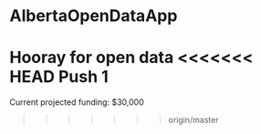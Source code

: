 # AlbertaOpenDataApp
Hooray for open data
<<<<<<< HEAD
Push 1
=======
Current projected funding: $30,000
>>>>>>> origin/master
